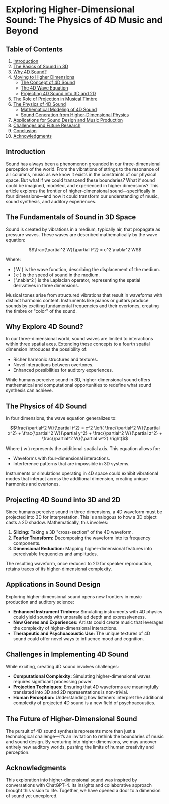 # Exploring Higher-Dimensional Sound: The Physics of 4D Music and Beyond

## Table of Contents
1. [Introduction](#introduction)
2. [The Basics of Sound in 3D](#the-basics-of-sound-in-3d)
3. [Why 4D Sound?](#why-4d-sound)
4. [Moving to Higher Dimensions](#moving-to-higher-dimensions)
   - [The Concept of 4D Sound](#the-concept-of-4d-sound)
   - [The 4D Wave Equation](#the-4d-wave-equation)
   - [Projecting 4D Sound into 3D and 2D](#projecting-4d-sound-into-3d-and-2d)
5. [The Role of Projection in Musical Timbre](#the-role-of-projection-in-musical-timbre)
6. [The Physics of 4D Sound](#the-physics-of-4d-sound)
   - [Mathematical Modeling of 4D Sound](#mathematical-modeling-of-4d-sound)
   - [Sound Generation from Higher-Dimensional Physics](#sound-generation-from-higher-dimensional-physics)
7. [Applications for Sound Design and Music Production](#applications-for-sound-design-and-music-production)
8. [Challenges and Future Research](#challenges-and-future-research)
9. [Conclusion](#conclusion)
10. [Acknowledgments](#acknowledgments)

## Introduction

Sound has always been a phenomenon grounded in our three-dimensional perception of the world. From the vibrations of strings to the resonance of air columns, music as we know it exists in the constraints of our physical space. But what if we could transcend these boundaries? What if sound could be imagined, modeled, and experienced in higher dimensions? This article explores the frontier of higher-dimensional sound—specifically in four dimensions—and how it could transform our understanding of music, sound synthesis, and auditory experiences.

## The Fundamentals of Sound in 3D Space

Sound is created by vibrations in a medium, typically air, that propagate as pressure waves. These waves are described mathematically by the wave equation:

```math
\frac{\partial^2 W}{\partial t^2} = c^2 \nabla^2 W
```

Where:
- \( W \) is the wave function, describing the displacement of the medium.
- \( c \) is the speed of sound in the medium.
- \( \nabla^2 \) is the Laplacian operator, representing the spatial derivatives in three dimensions.

Musical tones arise from structured vibrations that result in waveforms with distinct harmonic content. Instruments like pianos or guitars produce sounds by exciting fundamental frequencies and their overtones, creating the timbre or "color" of the sound.

## Why Explore 4D Sound?

In our three-dimensional world, sound waves are limited to interactions within three spatial axes. Extending these concepts to a fourth spatial dimension introduces the possibility of:
- Richer harmonic structures and textures.
- Novel interactions between overtones.
- Enhanced possibilities for auditory experiences.

While humans perceive sound in 3D, higher-dimensional sound offers mathematical and computational opportunities to redefine what sound synthesis can achieve.

## The Physics of 4D Sound

In four dimensions, the wave equation generalizes to:

```math
\frac{\partial^2 W}{\partial t^2} = c^2 \left( \frac{\partial^2 W}{\partial x^2} + \frac{\partial^2 W}{\partial y^2} + \frac{\partial^2 W}{\partial z^2} + \frac{\partial^2 W}{\partial w^2} \right)
```

Where \( w \) represents the additional spatial axis. This equation allows for:
- Waveforms with four-dimensional interactions.
- Interference patterns that are impossible in 3D systems.

Instruments or simulations operating in 4D space could exhibit vibrational modes that interact across the additional dimension, creating unique harmonics and overtones.

## Projecting 4D Sound into 3D and 2D

Since humans perceive sound in three dimensions, a 4D waveform must be projected into 3D for interpretation. This is analogous to how a 3D object casts a 2D shadow. Mathematically, this involves:

1. **Slicing:** Taking a 3D "cross-section" of the 4D waveform.
2. **Fourier Transform:** Decomposing the waveform into its frequency components.
3. **Dimensional Reduction:** Mapping higher-dimensional features into perceivable frequencies and amplitudes.

The resulting waveform, once reduced to 2D for speaker reproduction, retains traces of its higher-dimensional complexity.

## Applications in Sound Design

Exploring higher-dimensional sound opens new frontiers in music production and auditory science:

- **Enhanced Instrument Timbres:** Simulating instruments with 4D physics could yield sounds with unparalleled depth and expressiveness.
- **New Genres and Experiences:** Artists could create music that leverages the complexity of higher-dimensional interactions.
- **Therapeutic and Psychoacoustic Use:** The unique textures of 4D sound could offer novel ways to influence mood and cognition.

## Challenges in Implementing 4D Sound

While exciting, creating 4D sound involves challenges:

- **Computational Complexity:** Simulating higher-dimensional waves requires significant processing power.
- **Projection Techniques:** Ensuring that 4D waveforms are meaningfully translated into 3D and 2D representations is non-trivial.
- **Human Perception:** Understanding how listeners interpret the additional complexity of projected 4D sound is a new field of psychoacoustics.

## The Future of Higher-Dimensional Sound

The pursuit of 4D sound synthesis represents more than just a technological challenge—it’s an invitation to rethink the boundaries of music and sound design. By venturing into higher dimensions, we may uncover entirely new auditory worlds, pushing the limits of human creativity and perception.

## Acknowledgments

This exploration into higher-dimensional sound was inspired by conversations with ChatGPT-4. Its insights and collaborative approach brought this vision to life. Together, we have opened a door to a dimension of sound yet unexplored.
